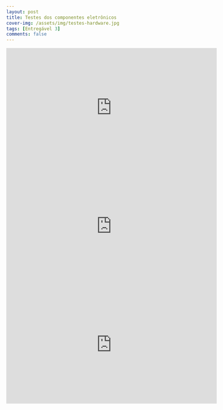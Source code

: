 ```yaml
---
layout: post
title: Testes dos componentes eletrônicos
cover-img: /assets/img/testes-hardware.jpg
tags: [Entregável 3]
comments: false
---
```


<iframe class="center" width="560" height="315" src="https://www.youtube.com/embed/Ajj7YRJuhP4" title="YouTube video player" 
frameborder="0" allow="accelerometer; autoplay; clipboard-write; encrypted-media; gyroscope; picture-in-picture" 
allowfullscreen></iframe>

<iframe class="center" width="560" height="315" src="https://www.youtube.com/embed/UnSiz0D8JMI" title="YouTube video player"
frameborder="0" allow="accelerometer; autoplay; clipboard-write; encrypted-media; gyroscope; picture-in-picture"
allowfullscreen></iframe>

<iframe class="center" width="560" height="315" src="https://www.youtube.com/embed/zysUuyP_YAs" title="YouTube video player"
frameborder="0" allow="accelerometer; autoplay; clipboard-write; encrypted-media; gyroscope; picture-in-picture" 
allowfullscreen></iframe>
                                                                                                                
                                                                                                              
